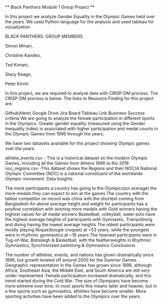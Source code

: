 ** Black Panthers Module 1 Group Project  **




In this project we analyze Gender Equality in the Olympic Games held over the years. We used Python language for the analysis and used tableau for vizualization

BLACK PANTHERS: GROUP MEMBERS

Simon Mmari,

Christine Kandeo,

Ted Kimani,

Stacy Keago,

Peter Kirimi

In this project, we are required to analyse data with CRISP-DM process. The CRISP-DM process is below. The links to Resource Finding for this project are:

Github(Here)
Google Drive
Jira Board
Tableau Link
Business Success criteria We are going to analyze the female participation in different sports in the Olympics. Greater gender equality (measured using the Gender Inequality Index) is associated with higher participation and medal counts in the Olympic Games from 1996 through the years.

We have two datasets available for this project showing Olympic games over the years.

athlete_events.csv - This is a historical dataset on the modern Olympic Games, including all the Games from Athens 1896 to Rio 2016
noc_regions.csv -This dataset shows the Regions and their NOC(A National Olympic Committee (NOC) is a national constituent of the worldwide Olympic movement.
Data Insights

The more participants a country has going to the Olympics(on average) the more medals they can expect to win at the games
The country with the tallest competitor on record was china with the shortest coming from Bangladesh
An above average height and weight for participants has a positive correlation with winning more medals with Gold winners having the highest values for all medal winners
Basketball, volleyball, water polo have the highest average heights of participants with Gymnastic, Trampolining and diving having the lowest average heights
The oldest participants were mostly playing Roque(bougie croquet) at ~53 years, while the youngest were in rhythmic gymnastics at ~18 years
The heaviest participants were in Tug-of-War, Bobsleigh & Basketball, with the featherweights in Rhythmic Gymnastics, Synchronized swimming & Gymnastics
Conclusions

The number of athletes, events, and nations has grown dramatically since 1896, but growth leveled off around 2000 for the Summer Games.
Geographic representation in the Games has grown since 1896, although Africa, Southeast Asia, the Middle East, and South America are still very under-represented.
Female participation increased dramatically, and this trend started during the Cold War.
The size of Olympians have become more extreme over time. In most sports this means taller and heavier, but in a few sports such as gymnastics, athletes have become smaller.
More sporting activities have been added to the Olympics over the years.
